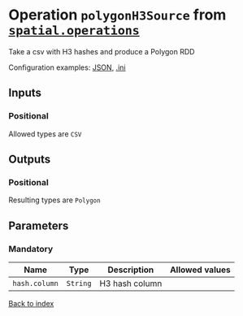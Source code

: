 
# Operation `polygonH3Source` from [`spatial.operations`](../package/spatial.operations.md)

Take a csv with H3 hashes and produce a Polygon RDD

Configuration examples: [JSON](../operation/polygonH3Source/example.json), [.ini](../operation/polygonH3Source/example.ini)

## Inputs

### Positional

Allowed types are `CSV`



## Outputs

### Positional

Resulting types are `Polygon`


## Parameters

### Mandatory

Name | Type | Description | Allowed values
--- | --- | --- | ---
`hash.column` | `String` | H3 hash column | 



[Back to index](../index.md)
